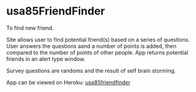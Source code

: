 # usa85FriendFinder

To find new friend.

Site allows user to find potential friend(s) based on a series of questions.  
User answers the questions aand a number of points is added, then compared to the number of points of other people.
App returns potential friends in an alert type window.

Survey questions are randoms and the result of self brain storming. 

App can be viewed on Heroku: [usa85friendfinder](https://usa85friendfinder.herokuapp.com/)